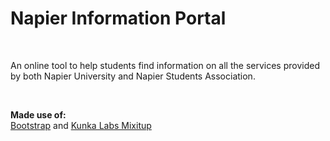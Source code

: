 Napier Information Portal
=========================

 

An online tool to help students find information on all the services provided by
both Napier University and Napier Students Association.

 

**Made use of:**  
[Bootstrap][1] and [Kunka Labs Mixitup][2]

[1]: <http://getbootstrap.com/>

[2]: <https://github.com/patrickkunka/mixitup>
